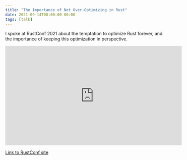 ```yaml
---
title: "The Importance of Not Over-Optimizing in Rust"
date: 2021-09-14T00:00:00-00:00
tags: [talk]
---
```


I spoke at RustConf 2021 about the temptation to optimize Rust forever, and the
importance of keeping this optimization in perspective.

<iframe width="560" height="315" src="https://www.youtube.com/embed/CV5CjUlcqsw" title="YouTube video player" frameborder="0" allow="accelerometer; autoplay; clipboard-write; encrypted-media; gyroscope; picture-in-picture" allowfullscreen></iframe>

[Link to RustConf site](https://2021.rustconf.com/talks/the-importance-of-not-over-optimizing-in-rust)
